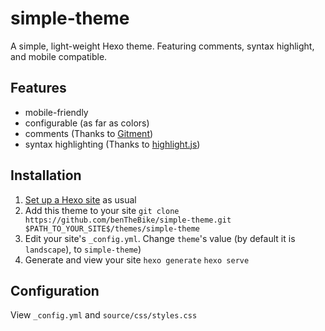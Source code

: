 # simple-theme
A simple, light-weight Hexo theme. Featuring comments, syntax highlight, and mobile compatible.

## Features
- mobile-friendly
- configurable (as far as colors)
- comments (Thanks to [Gitment](https://github.com/imsun/gitment))
- syntax highlighting (Thanks to [highlight.js](https://highlightjs.org/))

## Installation
1. [Set up a Hexo site](https://hexo.io/docs/setup) as usual
2. Add this theme to your site
```git clone https://github.com/benTheBike/simple-theme.git $PATH_TO_YOUR_SITE$/themes/simple-theme```
3. Edit your site's ```_config.yml```. Change ```theme```'s value (by default it is ```landscape```), to ```simple-theme```)
4. Generate and view your site
```hexo generate```
```hexo serve```

## Configuration
View ```_config.yml``` and ```source/css/styles.css```

